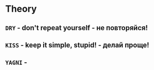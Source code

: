 # Theory

## `DRY` - don't repeat yourself - не повторяйся!

## `KISS` - keep it simple, stupid! - делай проще!

## `YAGNI` -



